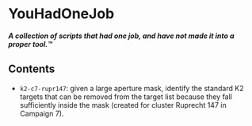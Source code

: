 # YouHadOneJob

***A collection of scripts that had one job, and have not made it into a proper tool.™***

## Contents

* `k2-c7-rupr147`: given a large aperture mask, identify the standard K2 targets that can be removed from the target list because they fall sufficiently inside the mask (created for cluster Ruprecht 147 in Campaign 7).
